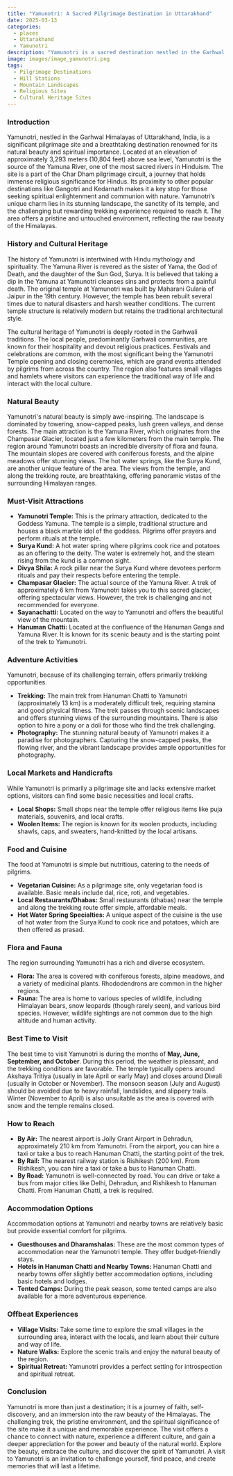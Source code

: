 ```yaml
---
title: "Yamunotri: A Sacred Pilgrimage Destination in Uttarakhand"
date: 2025-03-13
categories:
  - places
  - Uttarakhand
  - Yamunotri
description: "Yamunotri is a sacred destination nestled in the Garhwal region of Uttarakhand, India. It is one of the four cardinal pilgrimage sites dedicated to Goddess Yamuna, making it an important spot for Hindu devotees. The town is situated along the banks of the River Yamuna and offers breathtaking views of the surrounding Himalayan peaks. It is also a gateway to various trekking routes, including the famous Tons Valley and Gangotri Base Camp."
image: images/image_yamunotri.png
tags: 
  - Pilgrimage Destinations
  - Hill Stations
  - Mountain Landscapes
  - Religious Sites
  - Cultural Heritage Sites
---
```



### **Introduction**

Yamunotri, nestled in the Garhwal Himalayas of Uttarakhand, India, is a significant pilgrimage site and a breathtaking destination renowned for its natural beauty and spiritual importance. Located at an elevation of approximately 3,293 meters (10,804 feet) above sea level, Yamunotri is the source of the Yamuna River, one of the most sacred rivers in Hinduism. The site is a part of the Char Dham pilgrimage circuit, a journey that holds immense religious significance for Hindus.  Its proximity to other popular destinations like Gangotri and Kedarnath makes it a key stop for those seeking spiritual enlightenment and communion with nature. Yamunotri’s unique charm lies in its stunning landscape, the sanctity of its temple, and the challenging but rewarding trekking experience required to reach it. The area offers a pristine and untouched environment, reflecting the raw beauty of the Himalayas.

### **History and Cultural Heritage**

The history of Yamunotri is intertwined with Hindu mythology and spirituality. The Yamuna River is revered as the sister of Yama, the God of Death, and the daughter of the Sun God, Surya.  It is believed that taking a dip in the Yamuna at Yamunotri cleanses sins and protects from a painful death. The original temple at Yamunotri was built by Maharani Gularia of Jaipur in the 19th century. However, the temple has been rebuilt several times due to natural disasters and harsh weather conditions.  The current temple structure is relatively modern but retains the traditional architectural style.

The cultural heritage of Yamunotri is deeply rooted in the Garhwali traditions.  The local people, predominantly Garhwali communities, are known for their hospitality and devout religious practices.  Festivals and celebrations are common, with the most significant being the Yamunotri Temple opening and closing ceremonies, which are grand events attended by pilgrims from across the country.  The region also features small villages and hamlets where visitors can experience the traditional way of life and interact with the local culture.

### **Natural Beauty**

Yamunotri's natural beauty is simply awe-inspiring. The landscape is dominated by towering, snow-capped peaks, lush green valleys, and dense forests. The main attraction is the Yamuna River, which originates from the Champasar Glacier, located just a few kilometers from the main temple. The region around Yamunotri boasts an incredible diversity of flora and fauna. The mountain slopes are covered with coniferous forests, and the alpine meadows offer stunning views. The hot water springs, like the Surya Kund, are another unique feature of the area. The views from the temple, and along the trekking route, are breathtaking, offering panoramic vistas of the surrounding Himalayan ranges. <placeholder image tag for panoramic view of the Himalayas>

### **Must-Visit Attractions**

*   **Yamunotri Temple:** This is the primary attraction, dedicated to the Goddess Yamuna. The temple is a simple, traditional structure and houses a black marble idol of the goddess. Pilgrims offer prayers and perform rituals at the temple. <placeholder image tag for Yamunotri temple>
*   **Surya Kund:** A hot water spring where pilgrims cook rice and potatoes as an offering to the deity. The water is extremely hot, and the steam rising from the kund is a common sight.
*   **Divya Shila:** A rock pillar near the Surya Kund where devotees perform rituals and pay their respects before entering the temple.
*   **Champasar Glacier:** The actual source of the Yamuna River. A trek of approximately 6 km from Yamunotri takes you to this sacred glacier, offering spectacular views. However, the trek is challenging and not recommended for everyone.
*   **Sayanachatti:** Located on the way to Yamunotri and offers the beautiful view of the mountain.
*   **Hanuman Chatti:** Located at the confluence of the Hanuman Ganga and Yamuna River. It is known for its scenic beauty and is the starting point of the trek to Yamunotri.

### **Adventure Activities**

Yamunotri, because of its challenging terrain, offers primarily trekking opportunities.

*   **Trekking:** The main trek from Hanuman Chatti to Yamunotri (approximately 13 km) is a moderately difficult trek, requiring stamina and good physical fitness. The trek passes through scenic landscapes and offers stunning views of the surrounding mountains. There is also option to hire a pony or a doli for those who find the trek challenging.
*   **Photography:** The stunning natural beauty of Yamunotri makes it a paradise for photographers. Capturing the snow-capped peaks, the flowing river, and the vibrant landscape provides ample opportunities for photography.

### **Local Markets and Handicrafts**

While Yamunotri is primarily a pilgrimage site and lacks extensive market options, visitors can find some basic necessities and local crafts.

*   **Local Shops:** Small shops near the temple offer religious items like puja materials, souvenirs, and local crafts.
*   **Woolen Items:** The region is known for its woolen products, including shawls, caps, and sweaters, hand-knitted by the local artisans.

### **Food and Cuisine**

The food at Yamunotri is simple but nutritious, catering to the needs of pilgrims.

*   **Vegetarian Cuisine:** As a pilgrimage site, only vegetarian food is available. Basic meals include dal, rice, roti, and vegetables.
*   **Local Restaurants/Dhabas:** Small restaurants (dhabas) near the temple and along the trekking route offer simple, affordable meals.
*   **Hot Water Spring Specialties:** A unique aspect of the cuisine is the use of hot water from the Surya Kund to cook rice and potatoes, which are then offered as prasad.

### **Flora and Fauna**

The region surrounding Yamunotri has a rich and diverse ecosystem.

*   **Flora:** The area is covered with coniferous forests, alpine meadows, and a variety of medicinal plants.  Rhododendrons are common in the higher regions.
*   **Fauna:** The area is home to various species of wildlife, including Himalayan bears, snow leopards (though rarely seen), and various bird species. However, wildlife sightings are not common due to the high altitude and human activity.

### **Best Time to Visit**

The best time to visit Yamunotri is during the months of **May, June, September, and October**. During this period, the weather is pleasant, and the trekking conditions are favorable. The temple typically opens around Akshaya Tritiya (usually in late April or early May) and closes around Diwali (usually in October or November). The monsoon season (July and August) should be avoided due to heavy rainfall, landslides, and slippery trails. Winter (November to April) is also unsuitable as the area is covered with snow and the temple remains closed.

### **How to Reach**

*   **By Air:** The nearest airport is Jolly Grant Airport in Dehradun, approximately 210 km from Yamunotri. From the airport, you can hire a taxi or take a bus to reach Hanuman Chatti, the starting point of the trek.
*   **By Rail:** The nearest railway station is Rishikesh (200 km). From Rishikesh, you can hire a taxi or take a bus to Hanuman Chatti.
*   **By Road:** Yamunotri is well-connected by road. You can drive or take a bus from major cities like Delhi, Dehradun, and Rishikesh to Hanuman Chatti.  From Hanuman Chatti, a trek is required.

### **Accommodation Options**

Accommodation options at Yamunotri and nearby towns are relatively basic but provide essential comfort for pilgrims.

*   **Guesthouses and Dharamshalas:** These are the most common types of accommodation near the Yamunotri temple. They offer budget-friendly stays.
*   **Hotels in Hanuman Chatti and Nearby Towns:** Hanuman Chatti and nearby towns offer slightly better accommodation options, including basic hotels and lodges.
*   **Tented Camps:** During the peak season, some tented camps are also available for a more adventurous experience.

### **Offbeat Experiences**

*   **Village Visits:** Take some time to explore the small villages in the surrounding area, interact with the locals, and learn about their culture and way of life.
*   **Nature Walks:** Explore the scenic trails and enjoy the natural beauty of the region.
*   **Spiritual Retreat:** Yamunotri provides a perfect setting for introspection and spiritual retreat.

### **Conclusion**

Yamunotri is more than just a destination; it is a journey of faith, self-discovery, and an immersion into the raw beauty of the Himalayas.  The challenging trek, the pristine environment, and the spiritual significance of the site make it a unique and memorable experience.  The visit offers a chance to connect with nature, experience a different culture, and gain a deeper appreciation for the power and beauty of the natural world. Explore the beauty, embrace the culture, and discover the spirit of Yamunotri.  A visit to Yamunotri is an invitation to challenge yourself, find peace, and create memories that will last a lifetime.


